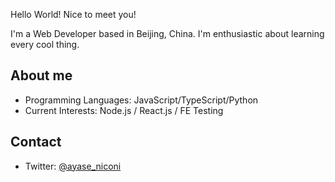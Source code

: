 Hello World! Nice to meet you!

I'm a Web Developer based in Beijing, China. I'm enthusiastic about learning every cool thing.

## About me

- Programming Languages: JavaScript/TypeScript/Python
- Current Interests: Node.js / React.js / FE Testing

## Contact

- Twitter: [@ayase_niconi](https://twitter.com/ayase_niconi)
